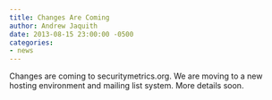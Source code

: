 ```yaml
---
title: Changes Are Coming
author: Andrew Jaquith
date: 2013-08-15 23:00:00 -0500
categories:
- news
---
```

Changes are coming to securitymetrics.org. We are moving to a new hosting environment and mailing list system. More details soon.